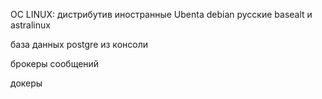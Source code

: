 OC LINUX: дистрибутив иностранные Ubenta debian русские basealt и astralinux

база данных postgre из консоли

брокеры сообщений

докеры
